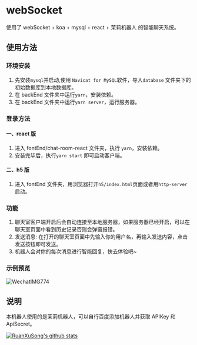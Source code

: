 # webSocket

使用了 webSocket + koa + mysql + react + 茉莉机器人 的智能聊天系统。

## 使用方法

### 环境安装

1. 先安装`mysql`并启动,使用 `Navicat for MySQL`软件，导入`database` 文件夹下的初始数据库到本地数据库。
2. 在 backEnd 文件夹中运行`yarn`，安装依赖。
3. 在 backEnd 文件夹中运行`yarn server`，运行服务器。

### 登录方法

#### 一、react 版

1. 进入 fontEnd/chat-room-react 文件夹，执行 `yarn`，安装依赖。
2. 安装完毕后，执行`yarn start` 即可启动客户端。

#### 二、h5 版

1. 进入 fontEnd 文件夹，用浏览器打开`h5/index.html`页面或者用`http-server`启动。

### 功能

1. 聊天室客户端开启后会自动连接至本地服务器，如果服务器已经开启，可以在聊天室页面中看到历史记录否则会弹窗报错。
2. 发送消息: 在打开的聊天室页面中先输入你的用户名，再输入发送内容，点击发送按钮即可发送。
3. 机器人会对你的每次消息进行智能回复，快去体验吧~

### 示例预览

![WechatIMG774](https://user-images.githubusercontent.com/39564114/215237883-00c68caa-2539-41b7-97c5-abdeae839cb1.jpeg)

## 说明

本机器人使用的是茉莉机器人，可以自行百度添加机器人并获取 APIKey 和 ApiSecret。

[![RuanXuSong's github stats](https://github-readme-stats.vercel.app/api?username=RuanXuSong)](https://github.com/RuanXuSong/github-readme-stats)

